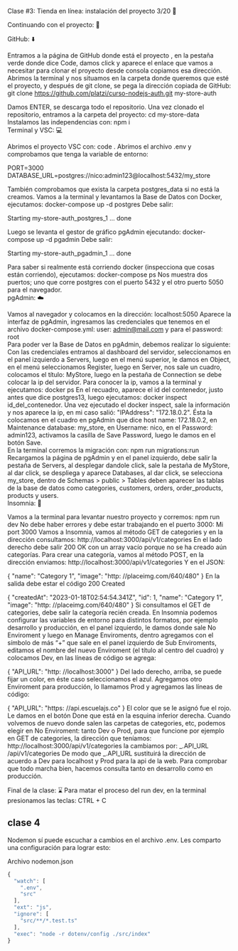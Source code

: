 Clase #3: Tienda en línea: instalación del proyecto 3/20 🔧
 

Continuando con el proyecto: 📂
 

GitHub: ⬇️
 

Entramos a la página de GitHub donde está el proyecto , en la pestaña verde donde dice Code, damos click y aparece el enlace que vamos a necesitar para clonar el proyecto desde consola copiamos esa dirección. Abrimos la terminal y nos situamos en la carpeta donde queremos que esté el proyecto, y después de git clone, se pega la dirección copiada de GitHub:
git clone https://github.com/platzi/curso-nodejs-auth.git my-store-auth

 

Damos ENTER, se descarga todo el repositorio. Una vez clonado el repositorio, entramos a la carpeta del proyecto: cd my-store-data
Instalamos las independencias con: npm i  
Terminal y VSC: 💻
 

Abrimos el proyecto VSC con: code .
Abrimos el archivo .env y comprobamos que tenga la variable de entorno:

PORT=3000
DATABASE_URL=postgres://nico:admin123@localhost:5432/my_store
 

También comprobamos que exista la carpeta postgres_data si no está la creamos.
Vamos a la terminal y levantamos la Base de Datos con Docker, ejecutamos: docker-compose up -d postgres Debe salir:

Starting my-store-auth_postgres_1 ... done
 

Luego se levanta el gestor de gráfico pgAdmin ejecutando: docker-compose up -d pgadmin Debe salir:

Starting my-store-auth_pgadmin_1 ... done
 

Para saber si realmente está corriendo docker (inspecciona que cosas están corriendo), ejecutamos: docker-compose ps
Nos muestra dos puertos; uno que corre postgres con el puerto 5432 y el otro puerto 5050 para el navegador.  
pgAdmin: ☁️
 

Vamos al navegador y colocamos en la dirección: localhost:5050
Aparece la interfaz de pgAdmin, ingresamos las credenciales que tenemos en el archivo docker-compose.yml: user: admin@mail.com y para el password: root  
Para poder ver la Base de Datos en pgAdmin, debemos realizar lo siguiente:
Con las credenciales entramos al dashboard del servidor, seleccionamos en el panel izquierdo a Servers, luego en el menú superior, le damos en Object, en el menú seleccionamos Register, luego en Server, nos sale un cuadro, colocamos el título: MyStore, luego en la pestaña de Connection se debe colocar la ip del servidor.
Para conocer la ip, vamos a la terminal y ejecutamos: docker ps
En el recuadro, aparece el id del contenedor, justo antes que dice postgres13, luego ejecutamos: docker inspect id_del_contenedor.
Una vez ejecutado el docker inspect, sale la información y nos aparece la ip, en mi caso salió: "IPAddress": "172.18.0.2". Ésta la colocamos en el cuadro en pgAdmin que dice host name: 172.18.0.2, en Maintenance database: my_store, en Username: nico, en el Password: admin123, activamos la casilla de Save Password, luego le damos en el botón Save.  
En la terminal corremos la migración con: npm run migrations:run
Recargamos la página de pgAdmin y en el panel izquierdo, debe salir la pestaña de Servers, al desplegar dandole click, sale la pestaña de MyStore, al dar click, se despliega y aparece Databases, al dar click, se selecciona my_store, dentro de Schemas > public > Tables deben aparecer las tablas de la base de datos como categories, customers, orders, order_products, products y users.  
Insomnia: 💾
 

Vamos a la terminal para levantar nuestro proyecto y corremos: npm run dev
No debe haber errores y debe estar trabajando en el puerto 3000: Mi port 3000
Vamos a Insomnia, vamos al método GET de categories y en la dirección consultamos: http://localhost:3000/api/v1/categories
En el lado derecho debe salir 200 OK con un array vacío porque no se ha creado aún categorías. Para crear una categoría, vamos al método POST, en la dirección enviamos: http://localhost:3000/api/v1/categories Y en el JSON:

{
	"name": "Category 1",
	"image": "http: //placeimg.com/640/480"
}
  En la salida debe estar el código 200 Created


{
	"createdAt": "2023-01-18T02:54:54.341Z",
	"id": 1,
	"name": "Category 1",
	"image": "http: //placeimg.com/640/480"
}
  Si consultamos el GET de categories, debe salir la categoría recién creada.   En Insomnia podemos configurar las variables de entorno para distintos formatos, por ejemplo desarrollo y producción, en el panel izquierdo, le damos donde sale No Enviroment y luego en Manage Enviroments, dentro agregamos con el símbolo de más “+” que sale en el panel izquierdo de Sub Enviroments, editamos el nombre del nuevo Enviroment (el título al centro del cuadro) y colocamos Dev, en las líneas de código se agrega:


{
	"API_URL": "http: //localhost:3000"
}
  Del lado derecho, arriba, se puede fijar un color, en éste caso seleccionamos el azul.   Agregamos otro Enviroment para producción, lo llamamos Prod y agregamos las líneas de código:


{
	"API_URL": "https: //api.escuelajs.co"
}
  El color que se le asignó fue el rojo.   Le damos en el botón Done que está en la esquina inferior derecha.   Cuando volvemos de nuevo donde salen las carpetas de categories, etc, podemos elegir en No Enviroment: tanto Dev o Prod, para que funcione por ejemplo en GET de categories, la dirección que teníamos: http://localhost:3000/api/v1/categories la cambiamos por: _.API_URL /api/v1/categories   De modo que _.API_URL sustituirá la dirección de acuerdo a Dev para localhost y Prod para la api de la web.   Para comprobar que todo marcha bien, hacemos consulta tanto en desarrollo como en producción.  

Final de la clase: ⌛️
  Para matar el proceso del run dev, en la terminal presionamos las teclas: CTRL + C



## clase 4
Nodemon sí puede escuchar a cambios en el archivo .env. Les comparto una configuración para lograr esto:

Archivo nodemon.json

````js
{
  "watch": [
    ".env",
    "src"
  ],
  "ext": "js",
  "ignore": [
    "src/**/*.test.ts"
  ],
  "exec": "node -r dotenv/config ./src/index"
}